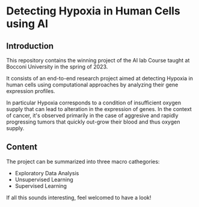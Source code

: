 # Detecting Hypoxia in Human Cells using AI

## Introduction
This repository contains the winning project of the AI lab Course taught at Bocconi University in the spring of 2023.

It consists of an end-to-end research project aimed at detecting Hypoxia in human cells using computational approaches by analyzing their gene expression profiles. 

In particular Hypoxia corresponds to a condition of insufficient oxygen supply that can lead to alteration in the expression of genes. In the context of cancer, it's observed primarily in the case of aggresive and rapidly progressing tumors that quickly out-grow their blood and thus oxygen supply. 

## Content
The project can be summarized into three macro cathegories: 
  - Exploratory Data Analysis
  - Unsupervised Learning
  - Supervised Learning
    
 If all this sounds interesting, feel welcomed to have a look!
